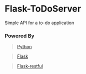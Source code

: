 # Flask-ToDoServer

Simple API for a to-do application

### Powered By
> [Python](https://www.python.org/)

> [Flask](http://flask.pocoo.org/)

> [Flask-restful](https://flask-restful.readthedocs.io/en/latest/)
